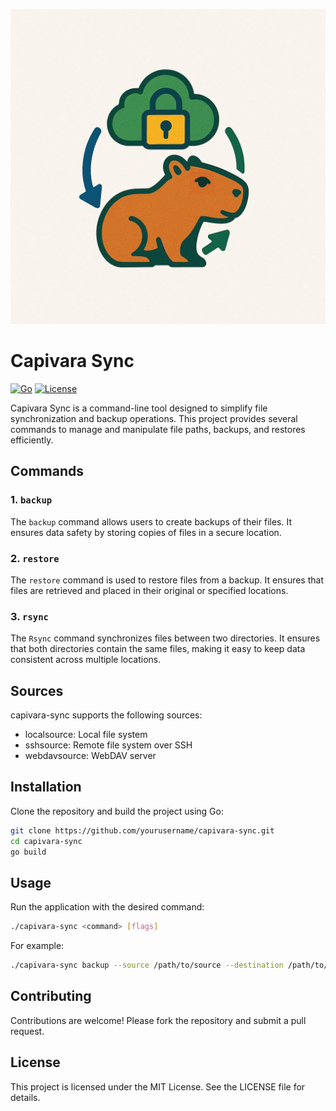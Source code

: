
![Capivara Synct](doc/images/capivara-sync.jpg)

# Capivara Sync

[![Go](https://img.shields.io/badge/Go-1.16%2B-blue.svg)](https://golang.org/dl/)
[![License](https://img.shields.io/badge/license-MIT-green.svg)](LICENSE)

Capivara Sync is a command-line tool designed to simplify file synchronization and backup operations. This project provides several commands to manage and manipulate file paths, backups, and restores efficiently.

## Commands

### 1. `backup`
The `backup` command allows users to create backups of their files. It ensures data safety by storing copies of files in a secure location.

### 2. `restore`
The `restore` command is used to restore files from a backup. It ensures that files are retrieved and placed in their original or specified locations.

### 3. `rsync`
The `Rsync` command synchronizes files between two directories. It ensures that both directories contain the same files, making it easy to keep data consistent across multiple locations.


## Sources

capivara-sync supports the following sources:
- localsource: Local file system
- sshsource: Remote file system over SSH
- webdavsource: WebDAV server


## Installation

Clone the repository and build the project using Go:

```bash
git clone https://github.com/yourusername/capivara-sync.git
cd capivara-sync
go build
```

## Usage

Run the application with the desired command:

```bash
./capivara-sync <command> [flags]
```

For example:

```bash
./capivara-sync backup --source /path/to/source --destination /path/to/destination
```

## Contributing

Contributions are welcome! Please fork the repository and submit a pull request.

## License

This project is licensed under the MIT License. See the LICENSE file for details.
